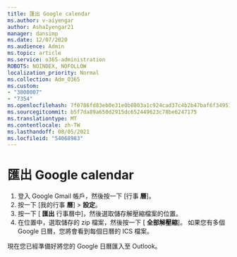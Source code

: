 ```yaml
---
title: 匯出 Google calendar
ms.author: v-aiyengar
author: AshaIyengar21
manager: dansimp
ms.date: 12/07/2020
ms.audience: Admin
ms.topic: article
ms.service: o365-administration
ROBOTS: NOINDEX, NOFOLLOW
localization_priority: Normal
ms.collection: Adm_O365
ms.custom:
- "3800007"
- "7354"
ms.openlocfilehash: 7f0786fd83eb0e31e0b0803a1c924cad37c4b2b47baf6f3495175c8a7bd7b91d
ms.sourcegitcommit: b5f7da89a650d2915dc652449623c78be6247175
ms.translationtype: MT
ms.contentlocale: zh-TW
ms.lasthandoff: 08/05/2021
ms.locfileid: "54068983"
---
```

# <a name="export-your-google-calendar"></a>匯出 Google calendar

1. 登入 Google Gmail 帳戶，然後按一下 [行事 **曆**]。
1. 按一下 [我的行事 **曆**]  >  **設定**。
1. 按一下 [ **匯出** 行事曆中]，然後選取儲存解壓縮檔案的位置。
1. 在位置中，選取儲存的 zip 檔案，然後按一下 [ **全部解壓縮**]。
   如果您有多個 Google 日曆，您將會看到每個日曆的 ICS 檔案。

現在您已經準備好將您的 Google 日曆匯入至 Outlook。
